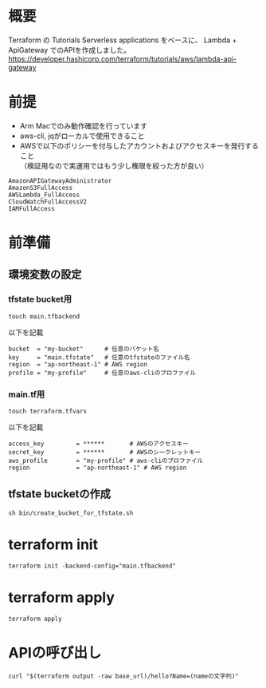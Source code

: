 # 概要
Terraform の Tutorials Serverless applications をベースに、
Lambda + ApiGateway でのAPIを作成しました。
https://developer.hashicorp.com/terraform/tutorials/aws/lambda-api-gateway

# 前提
- Arm Macでのみ動作確認を行っています
- aws-cli, jqがローカルで使用できること
- AWSで以下のポリシーを付与したアカウントおよびアクセスキーを発行すること  
  （検証用なので実運用ではもう少し権限を絞った方が良い）
```
AmazonAPIGatewayAdministrator
AmazonS3FullAccess
AWSLambda_FullAccess
CloudWatchFullAccessV2
IAMFullAccess
```

# 前準備
## 環境変数の設定
### tfstate bucket用
```
touch main.tfbackend
```

以下を記載

```
bucket  = "my-bucket"      # 任意のバケット名
key     = "main.tfstate"   # 任意のtfstateのファイル名
region  = "ap-northeast-1" # AWS region
profile = "my-profile"     # 任意のaws-cliのプロファイル
```

### main.tf用
```
touch terraform.tfvars
```

以下を記載

```
access_key         = ******       # AWSのアクセスキー
secret_key         = ******       # AWSのシークレットキー
aws_profile        = "my-profile" # aws-cliのプロファイル
region             = "ap-northeast-1" # AWS region
```

## tfstate bucketの作成
```
sh bin/create_bucket_for_tfstate.sh
```

# terraform init
```
terraform init -backend-config="main.tfbackend"
```

# terraform apply
```
terraform apply
```

# APIの呼び出し
```
curl "$(terraform output -raw base_url)/hello?Name=(nameの文字列)"
```
